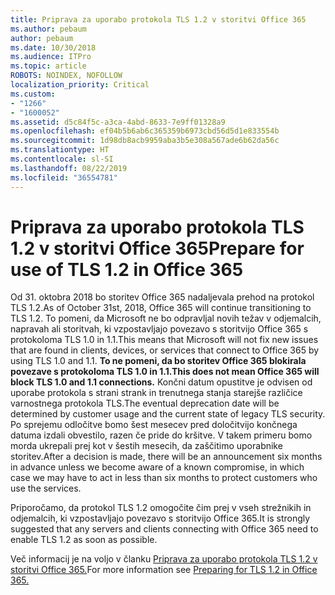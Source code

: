 ```yaml
---
title: Priprava za uporabo protokola TLS 1.2 v storitvi Office 365
ms.author: pebaum
author: pebaum
ms.date: 10/30/2018
ms.audience: ITPro
ms.topic: article
ROBOTS: NOINDEX, NOFOLLOW
localization_priority: Critical
ms.custom:
- "1266"
- "1600052"
ms.assetid: d5c84f5c-a3ca-4abd-8633-7e9ff01328a9
ms.openlocfilehash: ef04b5b6ab6c365359b6973cbd56d5d1e833554b
ms.sourcegitcommit: 1d98db8acb9959aba3b5e308a567ade6b62da56c
ms.translationtype: HT
ms.contentlocale: sl-SI
ms.lasthandoff: 08/22/2019
ms.locfileid: "36554781"
---
```

# <a name="prepare-for-use-of-tls-12-in-office-365"></a><span data-ttu-id="5667d-102">Priprava za uporabo protokola TLS 1.2 v storitvi Office 365</span><span class="sxs-lookup"><span data-stu-id="5667d-102">Prepare for use of TLS 1.2 in Office 365</span></span>

<span data-ttu-id="5667d-103">Od 31. oktobra 2018 bo storitev Office 365 nadaljevala prehod na protokol TLS 1.2.</span><span class="sxs-lookup"><span data-stu-id="5667d-103">As of October 31st, 2018, Office 365 will continue transitioning to TLS 1.2.</span></span> <span data-ttu-id="5667d-104">To pomeni, da Microsoft ne bo odpravljal novih težav v odjemalcih, napravah ali storitvah, ki vzpostavljajo povezavo s storitvijo Office 365 s protokoloma TLS 1.0 in 1.1.</span><span class="sxs-lookup"><span data-stu-id="5667d-104">This means that Microsoft will not fix new issues that are found in clients, devices, or services that connect to Office 365 by using TLS 1.0 and 1.1.</span></span> <span data-ttu-id="5667d-105">**To ne pomeni, da bo storitev Office 365 blokirala povezave s protokoloma TLS 1.0 in 1.1.**</span><span class="sxs-lookup"><span data-stu-id="5667d-105">**This does not mean Office 365 will block TLS 1.0 and 1.1 connections.**</span></span> <span data-ttu-id="5667d-106">Končni datum opustitve je odvisen od uporabe protokola s strani strank in trenutnega stanja starejše različice varnostnega protokola TLS.</span><span class="sxs-lookup"><span data-stu-id="5667d-106">The eventual deprecation date will be determined by customer usage and the current state of legacy TLS security.</span></span> <span data-ttu-id="5667d-107">Po sprejemu odločitve bomo šest mesecev pred določitvijo končnega datuma izdali obvestilo, razen če pride do kršitve. V takem primeru bomo morda ukrepali prej kot v šestih mesecih, da zaščitimo uporabnike storitev.</span><span class="sxs-lookup"><span data-stu-id="5667d-107">After a decision is made, there will be an announcement six months in advance unless we become aware of a known compromise, in which case we may have to act in less than six months to protect customers who use the services.</span></span>
  
<span data-ttu-id="5667d-108">Priporočamo, da protokol TLS 1.2 omogočite čim prej v vseh strežnikih in odjemalcih, ki vzpostavljajo povezavo s storitvijo Office 365.</span><span class="sxs-lookup"><span data-stu-id="5667d-108">It is strongly suggested that any servers and clients connecting with Office 365 need to enable TLS 1.2 as soon as possible.</span></span>
  
<span data-ttu-id="5667d-109">Več informacij je na voljo v članku [Priprava za uporabo protokola TLS 1.2 v storitvi Office 365.](https://support.microsoft.com/help/4057306/preparing-for-tls-1-2-in-office-365)</span><span class="sxs-lookup"><span data-stu-id="5667d-109">For more information see [Preparing for TLS 1.2 in Office 365.](https://support.microsoft.com/help/4057306/preparing-for-tls-1-2-in-office-365)</span></span>
  